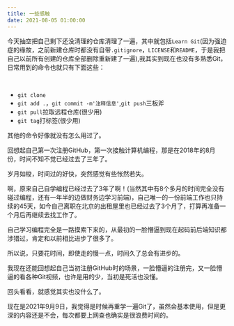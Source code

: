 ```yaml
---
title: 一些感触
date: 2021-08-05 01:00:00
---
```


今天抽空把自己剩下还没清理的仓库清理了一遍，其中就包括`Learn Git`(因为强迫症的缘故，之前新建仓库时都没有自带`.gitignore`，`LICENSE`和`README`，于是我把自己以前所有创建的仓库全部删除重新建了一遍),我其实到现在也没有多熟悉Git，日常用到的命令也就只有下面这些：

​	

* `git clone`
* `git add .`，`git commit -m'注释信息'`,`git push`三板斧
* `git pull`拉取远程仓库(很少用)
* `git tag`打标签(很少用)

其他的命令好像就没有怎么用过了。

回想起自己第一次注册GitHub，第一次接触计算机编程，那是在2018年的8月份，时间不知不觉已经过去了三年了。

岁月如梭，时间过的好快，突然感觉有些怅然若失。

啊，原来自己自学编程已经过去了3年了啊！(当然其中有8个多月的时间完全没有碰过编程，还有一年半的边做财务边学习前端)，自己唯一的一份前端工作也只持续的45天，如今自己离职在北京的出租屋里也已经过去了3个月了，打算再准备一个月后再继续去找工作了。

自己学习编程完全是一路摸索下来的，从最初的一脸懵逼到现在起码前后端知识都涉猎过，肯定和以前相比进步了很多了。

所以说，只要花时间，即使走的慢一点，时间久了总会有进步的。

我现在还能回想起自己当初注册GitHub时的场景，一脸懵逼的注册完，又一脸懵逼的看各种Git视频，也许是用的少，当初是死活也没懂。

回头看看，就感觉其实也没什么了。

现在是2021年9月9日，我觉得是时候再重学一遍Git了，虽然会基本使用，但是更深的内容还是不会，每次都要上网查也确实是很浪费时间的。

